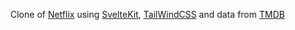 Clone of [Netflix](https://www.netflix.com/au/) using [SvelteKit](https://svelte.dev/), [TailWindCSS](https://tailwindcss.com/) and data from [TMDB](https://www.themoviedb.org/)
